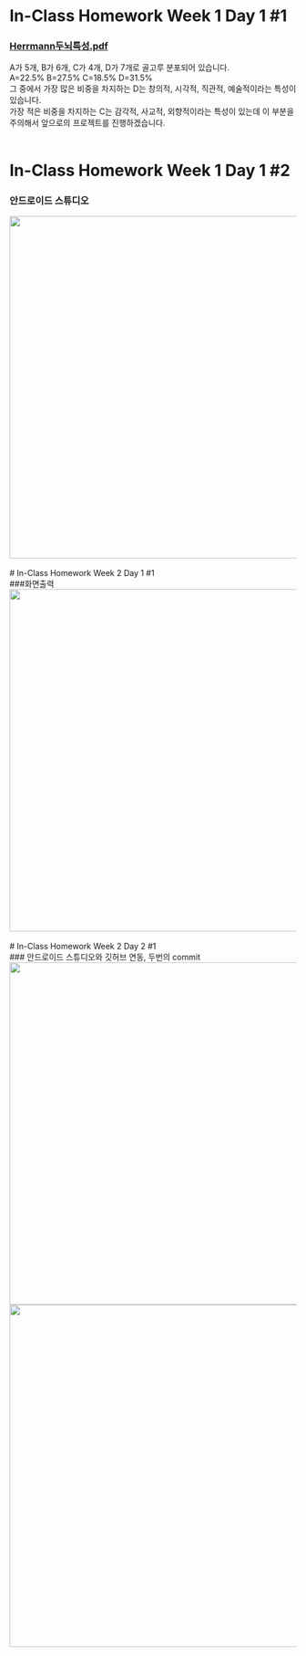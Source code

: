 # In-Class Homework Week 1 Day 1 #1 <br>
### [Herrmann두뇌특성.pdf](https://github.com/HyeJin17/Weekly-1/files/6095547/Herrmann.pdf)<br>
A가 5개, B가 6개, C가 4개, D가 7개로 골고루 분포되어 있습니다.
<br> A=22.5% B=27.5% C=18.5% D=31.5%
<br>그 중에서 가장 많은 비중을 차지하는 D는 창의적, 시각적, 직관적, 예술적이라는 특성이 있습니다.
<br>가장 적은 비중을 차지하는 C는 감각적, 사교적, 외향적이라는 특성이 있는데 이 부분을 주의해서 앞으로의 프로젝트를 진행하겠습니다.
<br><br>
# In-Class Homework Week 1 Day 1 #2 <br>
### 안드로이드 스튜디오 <br>
 <img src = "https://user-images.githubusercontent.com/79893402/110244357-b484db00-7fa1-11eb-980c-06ec91f2024f.png" width = "550" height = "600"> 
<br><br>
# In-Class Homework Week 2 Day 1 #1 <br>
###화면출력 <br>
<img src = "https://user-images.githubusercontent.com/79893402/110408222-91088000-80c8-11eb-81a2-939308d11424.png" width = "550" height = "600"> 
<br><br>
# In-Class Homework Week 2 Day 2 #1 <br>
### 안드로이드 스튜디오와 깃허브 연동, 두번의 commit <br>
<img src = "https://user-images.githubusercontent.com/79893402/110585589-5e3bb600-81b4-11eb-8c46-70a687a0f56b.png" width = "550" height = "600"> 
<br>
<img src = "https://user-images.githubusercontent.com/79893402/110585598-6267d380-81b4-11eb-92af-7fa092a6d863.png" width = "550" height = "600">
